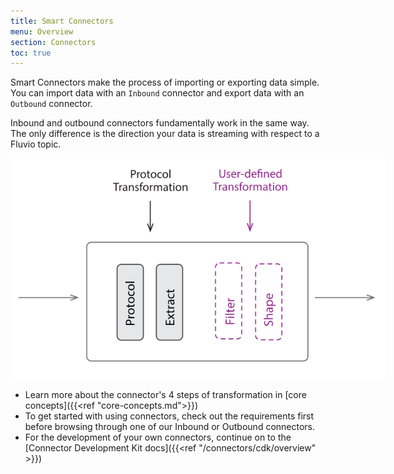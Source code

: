 ```yaml
---
title: Smart Connectors
menu: Overview
section: Connectors
toc: true
---
```


Smart Connectors make the process of importing or exporting data simple.
You can import data with an `Inbound` connector and export data with an `Outbound` connector.

Inbound and outbound connectors fundamentally work in the same way. The only difference is the direction your data is streaming with respect to a Fluvio topic.

<img src="./images/smart-connectors-extra.svg"
     alt="Smart Connectors"
     style="justify: center; max-width: 600px" />

* Learn more about the connector's 4 steps of transformation in [core concepts]({{<ref "core-concepts.md">}})
* To get started with using connectors, check out the requirements first before browsing through one of our Inbound or Outbound connectors.
* For the development of your own connectors, continue on to the [Connector Development Kit docs]({{<ref "/connectors/cdk/overview" >}})